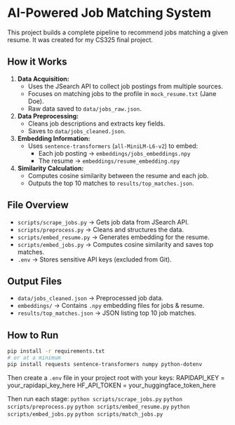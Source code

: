 # AI-Powered Job Matching System
This project builds a complete pipeline to recommend jobs matching a given resume.
It was created for my CS325 final project.

## How it Works
1. **Data Acquisition:**
    - Uses the JSearch API to collect job postings from multiple sources.
    - Focuses on matching jobs to the profile in `mock_resume.txt` (Jane Doe).
    - Raw data saved to `data/jobs_raw.json`.
2. **Data Preprocessing:**
    - Cleans job descriptions and extracts key fields.
    - Saves to `data/jobs_cleaned.json`.
3. **Embedding Information:**
    - Uses `sentence-transformers` (`all-MiniLM-L6-v2`) to embed:
        - Each job posting → `embeddings/jobs_embeddings.npy`
        - The resume → `embeddings/resume_embedding.npy`
4. **Similarity Calculation:**
    - Computes cosine similarity between the resume and each job.
    - Outputs the top 10 matches to `results/top_matches.json`.

## File Overview
- `scripts/scrape_jobs.py` → Gets job data from JSearch API.
- `scripts/preprocess.py` → Cleans and structures the data.
- `scripts/embed_resume.py` → Generates embedding for the resume.
- `scripts/embed_jobs.py` → Computes cosine similarity and saves top matches.
- `.env` → Stores sensitive API keys (excluded from Git).

## Output Files
- `data/jobs_cleaned.json` → Preprocessed job data.
- `embeddings/` → Contains `.npy` embedding files for jobs & resume.
- `results/top_matches.json` → JSON listing top 10 job matches.

## How to Run
```bash
pip install -r requirements.txt
# or at a minimum
pip install requests sentence-transformers numpy python-dotenv
```
Then create a `.env` file in your project root with your keys:
RAPIDAPI_KEY = your_rapidapi_key_here
HF_API_TOKEN = your_huggingface_token_here

Then run each stage:
`python scripts/scrape_jobs.py`
`python scripts/preprocess.py`
`python scripts/embed_resume.py`
`python scripts/embed_jobs.py`
`python scripts/match_jobs.py`